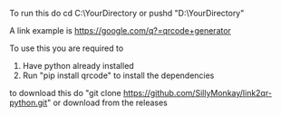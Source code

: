 To run this do
cd C:\YourDirectory
or pushd "D:\YourDirectory"

A link example is https://google.com/q?=qrcode+generator

To use this you are required to
1. Have python already installed
2. Run "pip install qrcode" to install the dependencies

to download this do
"git clone https://github.com/SillyMonkay/link2qr-python.git"
or download from the releases
